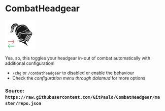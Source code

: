 # CombatHeadgear

![CH](./Data/icon.png)

Yea, so, this toggles your headgear in-out of combat automatically with additional configuration!

- `/chg` or `/combatheadgear` to disabled or enable the behaviour
- Check the *configuration menu through dalamud* for more options

### Source: `https://raw.githubusercontent.com/GitPaulo/CombatHeadgear/master/repo.json`
